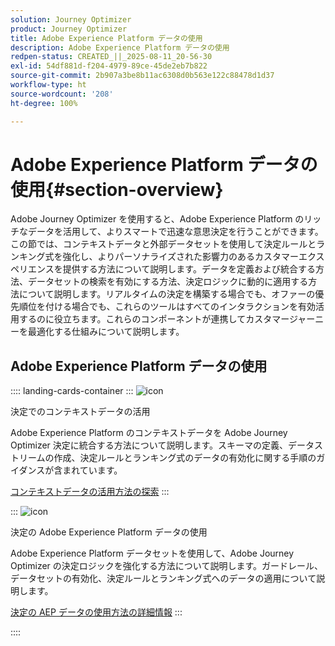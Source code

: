 ```yaml
---
solution: Journey Optimizer
product: Journey Optimizer
title: Adobe Experience Platform データの使用
description: Adobe Experience Platform データの使用
redpen-status: CREATED_||_2025-08-11_20-56-30
exl-id: 54df881d-f204-4979-89ce-45de2eb7b822
source-git-commit: 2b907a3be8b11ac6308d0b563e122c88478d1d37
workflow-type: ht
source-wordcount: '208'
ht-degree: 100%

---
```


# Adobe Experience Platform データの使用{#section-overview}

Adobe Journey Optimizer を使用すると、Adobe Experience Platform のリッチなデータを活用して、よりスマートで迅速な意思決定を行うことができます。この節では、コンテキストデータと外部データセットを使用して決定ルールとランキング式を強化し、よりパーソナライズされた影響力のあるカスタマーエクスペリエンスを提供する方法について説明します。データを定義および統合する方法、データセットの検索を有効にする方法、決定ロジックに動的に適用する方法について説明します。リアルタイムの決定を構築する場合でも、オファーの優先順位を付ける場合でも、これらのツールはすべてのインタラクションを有効活用するのに役立ちます。これらのコンポーネントが連携してカスタマージャーニーを最適化する仕組みについて説明します。

## Adobe Experience Platform データの使用

:::: landing-cards-container
:::
![icon](https://cdn.experienceleague.adobe.com/icons/puzzle-piece.svg?lang=ja)

決定でのコンテキストデータの活用

Adobe Experience Platform のコンテキストデータを Adobe Journey Optimizer 決定に統合する方法について説明します。スキーマの定義、データストリームの作成、決定ルールとランキング式のデータの有効化に関する手順のガイダンスが含まれています。

[コンテキストデータの活用方法の探索](../using/experience-decisioning/context-data.md)
:::

:::
![icon](https://cdn.experienceleague.adobe.com/icons/gear.svg?lang=ja)

決定の Adobe Experience Platform データの使用

Adobe Experience Platform データセットを使用して、Adobe Journey Optimizer の決定ロジックを強化する方法について説明します。ガードレール、データセットの有効化、決定ルールとランキング式へのデータの適用について説明します。

[決定の AEP データの使用方法の詳細情報](../using/experience-decisioning/aep-data-exd.md)
:::

::::
